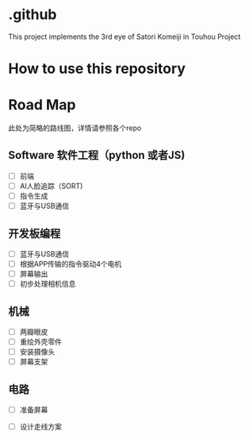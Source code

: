 # .github
This project implements the 3rd eye of Satori Komeiji in Touhou Project
# How to use this repository
# Road Map
此处为简略的路线图，详情请参照各个repo
## Software 软件工程（python 或者JS)
- [ ] 前端
- [ ] AI人脸追踪（SORT)
- [ ] 指令生成
- [ ] 蓝牙与USB通信
## 开发板编程
- [ ] 蓝牙与USB通信
- [ ] 根据APP传输的指令驱动4个电机
- [ ] 屏幕输出
- [ ] 初步处理相机信息
## 机械
- [ ] 两瓣眼皮
- [ ] 重绘外壳零件
- [ ] 安装摄像头
- [ ] 屏幕支架
## 电路
- [ ] 准备屏幕
- [ ] 设计走线方案

